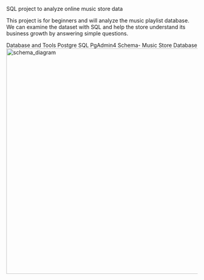 SQL project to analyze online music store data

This project is for beginners and will  analyze the music playlist database. We can examine the dataset with SQL and help the store understand its business growth by answering simple questions.

Database and Tools
Postgre SQL
PgAdmin4
Schema- Music Store Database
<img width="594" alt="schema_diagram" src="https://user-images.githubusercontent.com/132827364/236681958-636483aa-ee5d-4c4a-a8f9-918b3848bb04.png">
